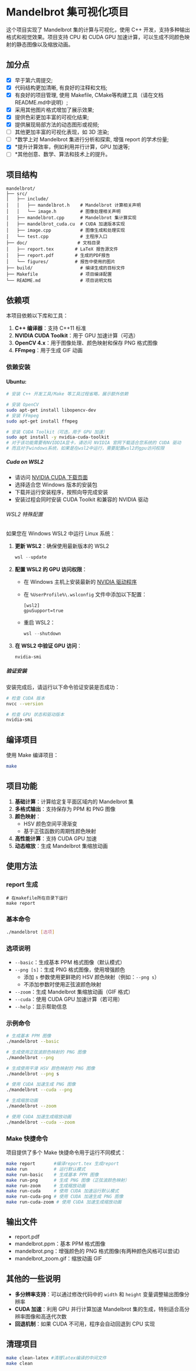 # Mandelbrot 集可视化项目

这个项目实现了 Mandelbrot 集的计算与可视化，使用 C++ 开发，支持多种输出格式和视觉效果。项目支持 CPU 和 CUDA GPU 加速计算，可以生成不同颜色映射的静态图像以及缩放动画。

## 加分点

- [x] 早于第六周提交;
- [x] 代码结构更加清晰, 有良好的注释和文档;
- [x] 有良好的项目管理, 使用 Makefile, CMake等构建工具（请在文档README.md中说明）;
- [x] 采用其他图片格式增加了展示效果;
- [x] 提供色彩更加丰富的可视化结果;
- [x] 提供展现局部方法的动态图形或视频;
- [ ] 其他更加丰富的可视化表现，如 3D 渲染;
- [ ] \*数学上对 Mandelbrot 集进行分析和探索, 增强 report 的学术份量;
- [x] \*提升计算效率，例如利用并行计算，GPU 加速等;
- [ ] \*其他创意、数学、算法和技术上的提升。

## 项目结构

```shell
mandelbrot/
├── src/
│   ├── include/
│   │   ├── mandelbrot.h    # Mandelbrot 计算相关声明
│   │   └── image.h         # 图像处理相关声明
│   ├── mandelbrot.cpp      # Mandelbrot 集计算实现
│   ├── mandelbrot_cuda.cu  # CUDA 加速版本实现
│   ├── image.cpp           # 图像生成和处理实现
│   └── test.cpp            # 主程序入口
├── doc/                   # 文档目录
│   ├── report.tex        # LaTeX 报告源文件
│   ├── report.pdf        # 生成的PDF报告
│   └── figures/          # 报告中使用的图片
├── build/                  # 编译生成的目标文件
├── Makefile                # 项目编译配置
└── README.md               # 项目说明文档
```

## 依赖项

本项目依赖以下库和工具：

1. **C++ 编译器**：支持 C++11 标准
2. **NVIDIA CUDA Toolkit**：用于 GPU 加速计算（可选）
3. **OpenCV 4.x**：用于图像处理、颜色映射和保存 PNG 格式图像
4. **FFmpeg**：用于生成 GIF 动画

### 依赖安装

#### Ubuntu:

```bash
# 安装 C++ 开发工具/Make 等工具过程省略，展示额外依赖

# 安装 OpenCV
sudo apt-get install libopencv-dev
# 安装 FFmpeg
sudo apt-get install ffmpeg

# 安装 CUDA Toolkit（可选，用于 GPU 加速）
sudo apt install -y nvidia-cuda-toolkit
# 对于该功能需要有NVIDDIA显卡，请访问 NVIDIA 官网下载适合您系统的 CUDA 驱动
# 而且对于windows系统，如果是在wsl2中运行，需要配置wsl2的gpu访问权限
```

##### Cuda on WSL2

- 请访问 [NVIDIA CUDA 下载页面](https://developer.nvidia.com/cuda-downloads)
- 选择适合您 Windows 版本的安装包
- 下载并运行安装程序，按照向导完成安装
- 安装过程会同时安装 CUDA Toolkit 和兼容的 NVIDIA 驱动

###### WSL2 特殊配置

如果您在 Windows WSL2 中运行 Linux 系统：

1. **更新 WSL2**：确保使用最新版本的 WSL2

   ```powershell
   wsl --update
   ```

2. **配置 WSL2 的 GPU 访问权限**：
   - 在 Windows 主机上安装最新的 [NVIDIA 驱动程序](https://www.nvidia.com/Download/index.aspx)
   - 在 `%UserProfile%\.wslconfig` 文件中添加以下配置：

     ```
     [wsl2]
     gpuSupport=true
     ```

   - 重启 WSL2：

     ```powershell
     wsl --shutdown
     ```

3. **在 WSL2 中验证 GPU 访问**：

   ```bash
   nvidia-smi
   ```

##### 验证安装

安装完成后，请运行以下命令验证安装是否成功：

```bash
# 检查 CUDA 版本
nvcc --version

# 检查 GPU 状态和驱动版本
nvidia-smi
```

## 编译项目

使用 Make 编译项目：

```bash
make
```

## 项目功能

1. **基础计算**：计算给定复平面区域内的 Mandelbrot 集
2. **多格式输出**：支持保存为 PPM 和 PNG 图像
3. **颜色映射**：
   - HSV 颜色空间平滑渐变
   - 基于正弦函数的周期性颜色映射
4. **高性能计算**：支持 CUDA GPU 加速
5. **动态缩放**：生成 Mandelbrot 集缩放动画

## 使用方法

### report 生成
```shell
# 在makefile所在目录下运行
make report
```
### 基本命令

```bash
./mandelbrot [选项]
```

### 选项说明

- `--basic`：生成基本 PPM 格式图像（默认模式）
- `--png [s]`：生成 PNG 格式图像，使用增强颜色
  - 添加 `s` 参数使用更鲜艳的 HSV 颜色映射（例如：`--png s`）
  - 不添加参数时使用正弦波颜色映射
- `--zoom`：生成 Mandelbrot 集缩放动画（GIF 格式）
- `--cuda`：使用 CUDA GPU 加速计算（若可用）
- `--help`：显示帮助信息

### 示例命令

```bash
# 生成基本 PPM 图像
./mandelbrot --basic

# 生成使用正弦波颜色映射的 PNG 图像
./mandelbrot --png

# 生成使用平滑 HSV 颜色映射的 PNG 图像
./mandelbrot --png s

# 使用 CUDA 加速生成 PNG 图像
./mandelbrot --cuda --png

# 生成缩放动画
./mandelbrot --zoom

# 使用 CUDA 加速生成缩放动画
./mandelbrot --cuda --zoom
```

### Make 快捷命令

项目提供了多个 Make 快捷命令用于运行不同模式：

```bash
make report       #编译report.tex 生成report
make run          # 运行默认模式
make run-basic    # 生成基本 PPM 图像
make run-png      # 生成 PNG 图像（正弦波颜色映射）
make run-zoom     # 生成缩放动画
make run-cuda     # 使用 CUDA 加速运行默认模式
make run-cuda-png # 使用 CUDA 加速生成 PNG 图像
make run-cuda-zoom # 使用 CUDA 加速生成缩放动画
```

## 输出文件

- report.pdf
- mandelbrot.ppm：基本 PPM 格式图像
- mandelbrot.png：增强颜色的 PNG 格式图像(有两种颜色风格可以尝试)
- mandelbrot_zoom.gif：缩放动画 GIF

## 其他的一些说明

- **多分辨率支持**：可以通过修改代码中的 `width` 和 `height` 变量调整输出图像分辨率
- **CUDA 加速**：利用 GPU 并行计算加速 Mandelbrot 集的生成，特别适合高分辨率图像和高迭代次数
- **回退机制**：如果 CUDA 不可用，程序会自动回退到 CPU 实现

## 清理项目

```bash
make clean-latex #清理latex编译的中间文件
make clean
```
